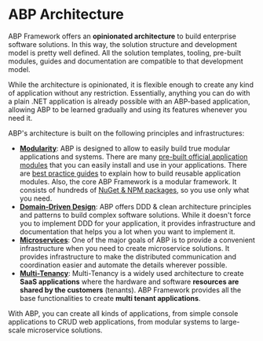 # ABP Architecture

ABP Framework offers an **opinionated architecture** to build enterprise software solutions. In this way, the solution structure and development model is pretty well defined. All the solution templates, tooling, pre-built modules, guides and documentation are compatible to that development model.

While the architecture is opinionated, it is flexible enough to create any kind of application without any restriction. Essentially, anything you can do with a plain .NET application is already possible with an ABP-based application, allowing ABP to be learned gradually and using its features whenever you need it.

ABP's architecture is built on the following principles and infrastructures:

* **[Modularity](modularity/basics.md)**: ABP is designed to allow to easily build true modular applications and systems. There are many [pre-built official application modules](../../Modules/Index.md) that you can easily install and use in your applications. There are [best practice guides](best-practices/Index.md) to explain how to build reusable application modules. Also, the core ABP Framework is a modular framework. It consists of hundreds of [NuGet & NPM packages](https://abp.io/packages), so you use only what you need.
* **[Domain-Driven Design](domain-driven-design/index.md)**: ABP offers DDD & clean architecture principles and patterns to build complex software solutions. While it doesn't force you to implement DDD for your application, it provides infrastructure and documentation that helps you a lot when you want to implement it.
* **[Microservices](microservices/index.md)**: One of the major goals of ABP is to provide a convenient infrastructure when you need to create microservice solutions. It provides infrastructure to make the distributed communication and coordination easier and automate the details wherever possible.
* **[Multi-Tenancy](multi-tenancy/index.md)**: Multi-Tenancy is a widely used architecture to create **SaaS applications** where the hardware and software **resources are shared by the customers** (tenants). ABP Framework provides all the base functionalities to create **multi tenant applications**.

With ABP, you can create all kinds of applications, from simple console applications to CRUD web applications, from modular systems to large-scale microservice solutions.

